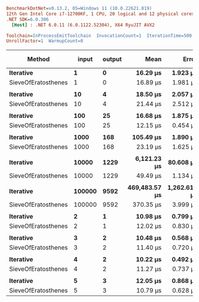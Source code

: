 ``` ini

BenchmarkDotNet=v0.13.2, OS=Windows 11 (10.0.22621.819)
12th Gen Intel Core i7-12700KF, 1 CPU, 20 logical and 12 physical cores
.NET SDK=6.0.306
  [Host] : .NET 6.0.11 (6.0.1122.52304), X64 RyuJIT AVX2

Toolchain=InProcessEmitToolchain  InvocationCount=1  IterationTime=500.0000 ms  
UnrollFactor=1  WarmupCount=0  

```
|              Method |  input | output |          Mean |        Error |       StdDev |         Median | Ratio | RatioSD | Test pass | Test result |
|-------------------- |------- |------- |--------------:|-------------:|-------------:|---------------:|------:|--------:|---------- |------------ |
|           **Iterative** |      **1** |      **0** |      **16.29 μs** |     **1.923 μs** |     **5.485 μs** |      **13.650 μs** |  **1.00** |    **0.00** |      **True** |           **0** |
| SieveOfEratosthenes |      1 |      0 |      16.89 μs |     1.981 μs |     5.683 μs |      13.650 μs |  1.15 |    0.55 |      True |           0 |
|                     |        |        |               |              |              |                |       |         |           |             |
|           **Iterative** |     **10** |      **4** |      **18.50 μs** |     **2.057 μs** |     **5.901 μs** |      **16.400 μs** |  **1.00** |    **0.00** |      **True** |           **4** |
| SieveOfEratosthenes |     10 |      4 |      21.44 μs |     2.512 μs |     7.328 μs |      20.500 μs |  1.24 |    0.49 |      True |           4 |
|                     |        |        |               |              |              |                |       |         |           |             |
|           **Iterative** |    **100** |     **25** |      **16.68 μs** |     **1.875 μs** |     **5.468 μs** |      **13.600 μs** |  **1.00** |    **0.00** |      **True** |          **25** |
| SieveOfEratosthenes |    100 |     25 |      12.15 μs |     0.454 μs |     1.180 μs |      12.000 μs |  0.80 |    0.21 |      True |          25 |
|                     |        |        |               |              |              |                |       |         |           |             |
|           **Iterative** |   **1000** |    **168** |     **105.49 μs** |     **1.890 μs** |     **3.408 μs** |     **103.900 μs** |  **1.00** |    **0.00** |      **True** |         **168** |
| SieveOfEratosthenes |   1000 |    168 |      23.19 μs |     1.625 μs |     4.740 μs |      24.100 μs |  0.20 |    0.05 |      True |         168 |
|                     |        |        |               |              |              |                |       |         |           |             |
|           **Iterative** |  **10000** |   **1229** |   **6,121.23 μs** |    **80.608 μs** |    **75.401 μs** |   **6,125.000 μs** | **1.000** |    **0.00** |      **True** |        **1229** |
| SieveOfEratosthenes |  10000 |   1229 |      49.49 μs |     1.134 μs |     3.180 μs |      48.600 μs | 0.008 |    0.00 |      True |        1229 |
|                     |        |        |               |              |              |                |       |         |           |             |
|           **Iterative** | **100000** |   **9592** | **469,483.57 μs** | **1,262.614 μs** | **1,181.050 μs** | **469,899.800 μs** | **1.000** |    **0.00** |      **True** |        **9592** |
| SieveOfEratosthenes | 100000 |   9592 |     370.35 μs |     3.999 μs |     3.545 μs |     370.000 μs | 0.001 |    0.00 |      True |        9592 |
|                     |        |        |               |              |              |                |       |         |           |             |
|           **Iterative** |      **2** |      **1** |      **10.98 μs** |     **0.799 μs** |     **2.200 μs** |      **10.100 μs** |  **1.00** |    **0.00** |      **True** |           **1** |
| SieveOfEratosthenes |      2 |      1 |      12.02 μs |     0.830 μs |     2.271 μs |      11.200 μs |  1.14 |    0.31 |      True |           1 |
|                     |        |        |               |              |              |                |       |         |           |             |
|           **Iterative** |      **3** |      **2** |      **10.48 μs** |     **0.568 μs** |     **1.486 μs** |      **10.000 μs** |  **1.00** |    **0.00** |      **True** |           **2** |
| SieveOfEratosthenes |      3 |      2 |      11.40 μs |     0.720 μs |     1.972 μs |      11.000 μs |  1.11 |    0.24 |      True |           2 |
|                     |        |        |               |              |              |                |       |         |           |             |
|           **Iterative** |      **4** |      **2** |      **10.22 μs** |     **0.492 μs** |     **1.371 μs** |       **9.750 μs** |  **1.00** |    **0.00** |      **True** |           **2** |
| SieveOfEratosthenes |      4 |      2 |      11.27 μs |     0.737 μs |     1.993 μs |      10.700 μs |  1.12 |    0.24 |      True |           2 |
|                     |        |        |               |              |              |                |       |         |           |             |
|           **Iterative** |      **5** |      **3** |      **12.05 μs** |     **0.868 μs** |     **2.405 μs** |      **11.000 μs** |  **1.00** |    **0.00** |      **True** |           **3** |
| SieveOfEratosthenes |      5 |      3 |      10.79 μs |     0.628 μs |     1.686 μs |      10.300 μs |  0.93 |    0.24 |      True |           3 |
